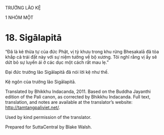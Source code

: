 TRƯỞNG LÃO KỆ

1 NHÓM MỘT

# 18\. Sigālapitā

“Đã là kẻ thừa tự của đức Phật, vị tỳ khưu trong khu rừng Bhesakalā đã tỏa khắp cả trái đất này với sự niệm tưởng về bộ xương. Tôi nghĩ rằng vị ấy sẽ dứt bỏ sự luyến ái ở các dục một cách rất mau lẹ.”

Đại đức trưởng lão Sigālapitā đã nói lời kệ như thế.

Kệ ngôn của trưởng lão Sigālapitā.

Translated by Bhikkhu Indacanda, 2011. Based on the Buddha Jayanthi edition of the Pali canon, as corrected by Bhikkhu Indacanda. Full text, translation, and notes are available at the translator’s website: http://tamtangpaliviet.net/.

Used by kind permission of the translator.

Prepared for SuttaCentral by Blake Walsh.